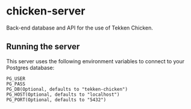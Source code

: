 # chicken-server
Back-end database and API for the use of Tekken Chicken.


## Running the server
This server uses the following environment variables to connect to your Postgres database:
```
PG_USER
PG_PASS
PG_DB(Optional, defaults to "tekken-chicken")
PG_HOST(Optional, defaults to "localhost")
PG_PORT(Optional, defaults to "5432")
```
